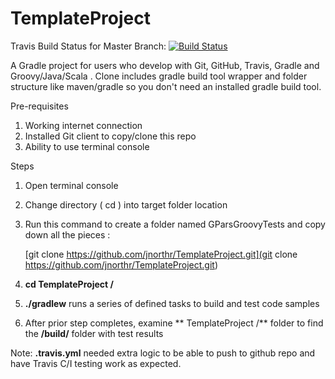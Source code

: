 # TemplateProject

Travis Build Status for Master Branch: [![Build Status](https://travis-ci.org/jnorthr/TemplateProject.svg?branch=master)](https://travis-ci.org/jnorthr/TemplateProject)

A Gradle project for users who develop with Git, GitHub, Travis, Gradle and Groovy/Java/Scala . Clone includes gradle build tool wrapper and folder structure like maven/gradle so you don't need an installed gradle build tool.
 
Pre-requisites

1. Working internet connection
2. Installed Git client to copy/clone this repo
3. Ability to use terminal console

Steps  
1. Open terminal console

1. Change directory \( cd \) into target folder location

2. Run this command to create a folder named GParsGroovyTests and copy down all the pieces :

   [git clone https://github.com/jnorthr/TemplateProject.git](git clone https://github.com/jnorthr/TemplateProject.git)

3. **cd TemplateProject /**

4. **./gradlew** runs a series of defined tasks to build and test code samples

5. After prior step completes, examine ** TemplateProject /** folder to find the **/build/** folder with test results

Note: **.travis.yml** needed extra logic to be able to push to github repo and have Travis C/I testing work as expected.


